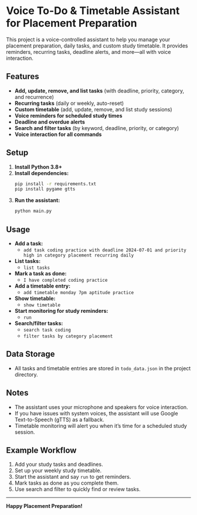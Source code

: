 # Voice To-Do & Timetable Assistant for Placement Preparation

This project is a voice-controlled assistant to help you manage your placement preparation, daily tasks, and custom study timetable. It provides reminders, recurring tasks, deadline alerts, and more—all with voice interaction.

## Features
- **Add, update, remove, and list tasks** (with deadline, priority, category, and recurrence)
- **Recurring tasks** (daily or weekly, auto-reset)
- **Custom timetable** (add, update, remove, and list study sessions)
- **Voice reminders for scheduled study times**
- **Deadline and overdue alerts**
- **Search and filter tasks** (by keyword, deadline, priority, or category)
- **Voice interaction for all commands**

## Setup
1. **Install Python 3.8+**
2. **Install dependencies:**
   ```sh
   pip install -r requirements.txt
   pip install pygame gtts
   ```
3. **Run the assistant:**
   ```sh
   python main.py
   ```

## Usage
- **Add a task:**
  - `add task coding practice with deadline 2024-07-01 and priority high in category placement recurring daily`
- **List tasks:**
  - `list tasks`
- **Mark a task as done:**
  - `I have completed coding practice`
- **Add a timetable entry:**
  - `add timetable monday 7pm aptitude practice`
- **Show timetable:**
  - `show timetable`
- **Start monitoring for study reminders:**
  - `run`
- **Search/filter tasks:**
  - `search task coding`
  - `filter tasks by category placement`

## Data Storage
- All tasks and timetable entries are stored in `todo_data.json` in the project directory.

## Notes
- The assistant uses your microphone and speakers for voice interaction.
- If you have issues with system voices, the assistant will use Google Text-to-Speech (gTTS) as a fallback.
- Timetable monitoring will alert you when it’s time for a scheduled study session.

## Example Workflow
1. Add your study tasks and deadlines.
2. Set up your weekly study timetable.
3. Start the assistant and say `run` to get reminders.
4. Mark tasks as done as you complete them.
5. Use search and filter to quickly find or review tasks.

---

**Happy Placement Preparation!** 